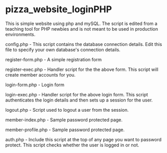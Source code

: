 # pizza_website_loginPHP
This is simple website using php and mySQL.  The script is edited from a teaching tool for PHP newbies and is not meant to be used in production environments.

config.php - This script contains the database connection details. Edit this file to specify your own database's connection details.

register-form.php - A simple registration form

register-exec.php - Handler script for the the above form. This script will create member accounts for you.

login-form.php - Login form

login-exec.php - Handler script for the above login form. This script authenticates the login details and then sets up a session for the user.

logout.php - Script used to logout a user from the session.

member-index.php - Sample password protected page.

member-profile.php - Sample password protected page.

auth.php - Include this script at the top of any page you want to password protect. This script checks whether the user is logged in or not.
